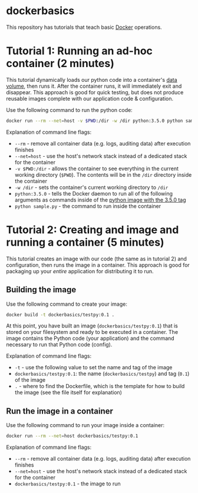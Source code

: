 # dockerbasics

This repository has tutorials that teach basic [Docker](https://www.docker.com/) operations.

# Tutorial 1: Running an ad-hoc container (2 minutes)

This tutorial dynamically loads our python code into a container's [data volume](https://docs.docker.com/userguide/dockervolumes/#data-volumes), then runs it.
After the container runs, it will immediately exit and disappear. This approach is good
for quick testing, but does not produce reusable images complete with our application code & configuration.

Use the following command to run the python code:

```sh
docker run --rm --net=host -v $PWD:/dir -w /dir python:3.5.0 python sample.py
```

Explanation of command line flags:

- `--rm` - remove all container data (e.g. logs, auditing data) after execution finishes
- `--net=host` - use the host's network stack instead of a dedicated stack for the container
- `-v $PWD:/dir` - allows the container to see everything in the current working directory (`$PWD`). The contents
will be in the `/dir` directory inside the container
- `-w /dir` - sets the container's current working directory to `/dir`
- `python:3.5.0` - tells the Docker daemon to run all of the following arguments as commands inside of the
[python image with the 3.5.0 tag](https://hub.docker.com/r/library/python/tags/)
- `python sample.py` - the command to run inside the container

# Tutorial 2: Creating and image and running a container (5 minutes)

This tutorial creates an image with our code (the same as in tutorial 2) and configuration,
then runs the image in a container. This approach is good for packaging up your _entire_
application for distributing it to run.

## Building the image
Use the following command to create your image:

```sh
docker build -t dockerbasics/testpy:0.1 .
```

At this point, you have built an image (`dockerbasics/testpy:0.1`) that is stored on your filesystem and ready
to be executed in a container. The image contains the Python code (your application) and the command necessary to run
that Python code (config).

Explanation of command line flags:

- `-t` - use the following value to set the name and tag of the image
- `dockerbasics/testpy:0.1`: the name (`dockerbasics/testpy`) and tag (`0.1`) of the image
- `.` - where to find the Dockerfile, which is the template for how to build the image (see the file itself for explanation)

## Run the image in a container
Use the following command to run your image inside a container:

```sh
docker run --rm --net=host dockerbasics/testpy:0.1
```

Explanation of command line flags:

- `--rm` - remove all container data (e.g. logs, auditing data) after execution finishes
- `--net=host` - use the host's network stack instead of a dedicated stack for the container
- `dockerbasics/testpy:0.1` - the image to run
